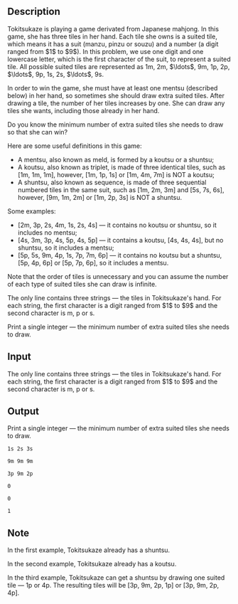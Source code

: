 ## Description

<div><p>Tokitsukaze is playing a game derivated from Japanese mahjong. In this game, she has three tiles in her hand. Each tile she owns is a suited tile, which means it has a suit (<span class="tex-font-style-bf">manzu</span>, <span class="tex-font-style-bf">pinzu</span> or <span class="tex-font-style-bf">souzu</span>) and a number (a digit ranged from $1$ to $9$). In this problem, we use one digit and one lowercase letter, which is the first character of the suit, to represent a suited tile. All possible suited tiles are represented as <span class="tex-font-style-tt">1m</span>, <span class="tex-font-style-tt">2m</span>, $\ldots$, <span class="tex-font-style-tt">9m</span>, <span class="tex-font-style-tt">1p</span>, <span class="tex-font-style-tt">2p</span>, $\ldots$, <span class="tex-font-style-tt">9p</span>, <span class="tex-font-style-tt">1s</span>, <span class="tex-font-style-tt">2s</span>, $\ldots$, <span class="tex-font-style-tt">9s</span>.</p><p>In order to win the game, she must have at least one <span class="tex-font-style-bf">mentsu</span> (described below) in her hand, so sometimes she should draw extra suited tiles. After drawing a tile, the number of her tiles increases by one. She can draw any tiles she wants, including those already in her hand.</p><p>Do you know the minimum number of extra suited tiles she needs to draw so that she can win?</p><p>Here are some useful definitions in this game:</p><ul> <li> A <span class="tex-font-style-bf">mentsu</span>, also known as meld, is formed by a <span class="tex-font-style-bf">koutsu</span> or a <span class="tex-font-style-bf">shuntsu</span>; </li><li> A <span class="tex-font-style-bf">koutsu</span>, also known as triplet, is made of three identical tiles, such as <span class="tex-font-style-tt">[1m, 1m, 1m]</span>, however, <span class="tex-font-style-tt">[1m, 1p, 1s]</span> or <span class="tex-font-style-tt">[1m, 4m, 7m]</span> is NOT a <span class="tex-font-style-bf">koutsu</span>; </li><li> A <span class="tex-font-style-bf">shuntsu</span>, also known as sequence, is made of three sequential numbered tiles in the same suit, such as <span class="tex-font-style-tt">[1m, 2m, 3m]</span> and <span class="tex-font-style-tt">[5s, 7s, 6s]</span>, however, <span class="tex-font-style-tt">[9m, 1m, 2m]</span> or <span class="tex-font-style-tt">[1m, 2p, 3s]</span> is NOT a <span class="tex-font-style-bf">shuntsu</span>. </li></ul><p>Some examples: </p><ul> <li> <span class="tex-font-style-tt">[2m, 3p, 2s, 4m, 1s, 2s, 4s]</span> — it contains no <span class="tex-font-style-bf">koutsu</span> or <span class="tex-font-style-bf">shuntsu</span>, so it includes no <span class="tex-font-style-bf">mentsu</span>; </li><li> <span class="tex-font-style-tt">[4s, 3m, 3p, 4s, 5p, 4s, 5p]</span> — it contains a <span class="tex-font-style-bf">koutsu</span>, <span class="tex-font-style-tt">[4s, 4s, 4s]</span>, but no <span class="tex-font-style-bf">shuntsu</span>, so it includes a <span class="tex-font-style-bf">mentsu</span>; </li><li> <span class="tex-font-style-tt">[5p, 5s, 9m, 4p, 1s, 7p, 7m, 6p]</span> — it contains no <span class="tex-font-style-bf">koutsu</span> but a <span class="tex-font-style-bf">shuntsu</span>, <span class="tex-font-style-tt">[5p, 4p, 6p]</span> or <span class="tex-font-style-tt">[5p, 7p, 6p]</span>, so it includes a <span class="tex-font-style-bf">mentsu</span>. </li></ul><p>Note that the order of tiles is unnecessary and you can assume the number of each type of suited tiles she can draw is infinite.</p></div><div class="input-specification"><p>The only line contains <span class="tex-font-style-bf">three</span> strings&nbsp;— the tiles in Tokitsukaze's hand. For each string, the first character is a digit ranged from $1$ to $9$ and the second character is <span class="tex-font-style-tt">m</span>, <span class="tex-font-style-tt">p</span> or <span class="tex-font-style-tt">s</span>.</p></div><div class="output-specification"><p>Print a single integer&nbsp;— the minimum number of extra suited tiles she needs to draw.</p></div>

## Input

<p>The only line contains <span class="tex-font-style-bf">three</span> strings&nbsp;— the tiles in Tokitsukaze's hand. For each string, the first character is a digit ranged from $1$ to $9$ and the second character is <span class="tex-font-style-tt">m</span>, <span class="tex-font-style-tt">p</span> or <span class="tex-font-style-tt">s</span>.</p>

## Output

<p>Print a single integer&nbsp;— the minimum number of extra suited tiles she needs to draw.</p>





```input1
1s 2s 3s
```




```input2
9m 9m 9m
```




```input3
3p 9m 2p
```




```output1
0
```




```output2
0
```




```output3
1
```



## Note

<p>In the first example, Tokitsukaze already has a <span class="tex-font-style-bf">shuntsu</span>.</p><p>In the second example, Tokitsukaze already has a <span class="tex-font-style-bf">koutsu</span>.</p><p>In the third example, Tokitsukaze can get a <span class="tex-font-style-bf">shuntsu</span> by drawing one suited tile&nbsp;— <span class="tex-font-style-tt">1p</span> or <span class="tex-font-style-tt">4p</span>. The resulting tiles will be <span class="tex-font-style-tt">[3p, 9m, 2p, 1p]</span> or <span class="tex-font-style-tt">[3p, 9m, 2p, 4p]</span>.</p>
